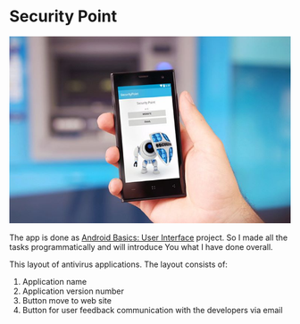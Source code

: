 # Security Point

![](https://github.com/Liza-S/Security-Point-App/blob/master/ScreenShots/app.jpg)

The app is done as [Android Basics: User Interface](https://www.udacity.com/course/android-development-for-beginners--ud837) project. So I made all the tasks programmatically and will introduce You what I have done overall.

This layout of antivirus applications. The layout consists of:

1. Application name
2. Application version number
3. Button move to web site
4. Button for user feedback communication with the developers via email
